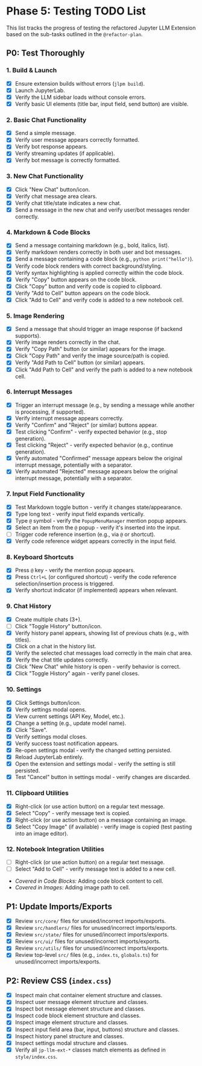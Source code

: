 # Phase 5: Testing TODO List

This list tracks the progress of testing the refactored Jupyter LLM Extension based on the sub-tasks outlined in the `@refactor-plan`.

## P0: Test Thoroughly

### 1. Build & Launch
- [X] Ensure extension builds without errors (`jlpm build`).
- [X] Launch JupyterLab.
- [X] Verify the LLM sidebar loads without console errors.
- [X] Verify basic UI elements (title bar, input field, send button) are visible.

### 2. Basic Chat Functionality
- [X] Send a simple message.
- [X] Verify user message appears correctly formatted.
- [X] Verify bot response appears.
- [X] Verify streaming updates (if applicable).
- [X] Verify bot message is correctly formatted.

### 3. New Chat Functionality
- [X] Click "New Chat" button/icon.
- [X] Verify chat message area clears.
- [X] Verify chat title/state indicates a new chat.
- [X] Send a message in the new chat and verify user/bot messages render correctly.

### 4. Markdown & Code Blocks
- [X] Send a message containing markdown (e.g., bold, italics, list).
- [X] Verify markdown renders correctly in both user and bot messages.
- [X] Send a message containing a code block (e.g., ```python print("hello")```).
- [X] Verify code block renders with correct background/styling.
- [X] Verify syntax highlighting is applied correctly within the code block.
- [X] Verify "Copy" button appears on the code block.
- [X] Click "Copy" button and verify code is copied to clipboard.
- [X] Verify "Add to Cell" button appears on the code block.
- [X] Click "Add to Cell" and verify code is added to a new notebook cell.

### 5. Image Rendering
- [X] Send a message that should trigger an image response (if backend supports).
- [X] Verify image renders correctly in the chat.
- [X] Verify "Copy Path" button (or similar) appears for the image.
- [X] Click "Copy Path" and verify the image source/path is copied.
- [X] Verify "Add Path to Cell" button (or similar) appears.
- [X] Click "Add Path to Cell" and verify the path is added to a new notebook cell.

### 6. Interrupt Messages
- [X] Trigger an interrupt message (e.g., by sending a message while another is processing, if supported).
- [X] Verify interrupt message appears correctly.
- [X] Verify "Confirm" and "Reject" (or similar) buttons appear.
- [X] Test clicking "Confirm" - verify expected behavior (e.g., stop generation).
- [X] Test clicking "Reject" - verify expected behavior (e.g., continue generation).
- [X] Verify automated "Confirmed" message appears below the original interrupt message, potentially with a separator.
- [X] Verify automated "Rejected" message appears below the original interrupt message, potentially with a separator.

### 7. Input Field Functionality
- [X] Test Markdown toggle button - verify it changes state/appearance.
- [X] Type long text - verify input field expands vertically.
- [X] Type `@` symbol - verify the `PopupMenuManager` mention popup appears.
- [X] Select an item from the `@` popup - verify it's inserted into the input.
- [ ] Trigger code reference insertion (e.g., via `@` or shortcut).
- [X] Verify code reference widget appears correctly in the input field.

### 8. Keyboard Shortcuts
- [X] Press `@` key - verify the mention popup appears.
- [X] Press `Ctrl+L` (or configured shortcut) - verify the code reference selection/insertion process is triggered.
- [X] Verify shortcut indicator (if implemented) appears when relevant.

### 9. Chat History
- [X] Create multiple chats (3+).
- [ ] Click "Toggle History" button/icon.
- [X] Verify history panel appears, showing list of previous chats (e.g., with titles).
- [X] Click on a chat in the history list.
- [X] Verify the selected chat messages load correctly in the main chat area.
- [X] Verify the chat title updates correctly.
- [X] Click "New Chat" while history is open - verify behavior is correct.
- [X] Click "Toggle History" again - verify panel closes.

### 10. Settings
- [X] Click Settings button/icon.
- [X] Verify settings modal opens.
- [X] View current settings (API Key, Model, etc.).
- [X] Change a setting (e.g., update model name).
- [X] Click "Save".
- [X] Verify settings modal closes.
- [X] Verify success toast notification appears.
- [X] Re-open settings modal - verify the changed setting persisted.
- [X] Reload JupyterLab entirely.
- [X] Open the extension and settings modal - verify the setting is still persisted.
- [X] Test "Cancel" button in settings modal - verify changes are discarded.

### 11. Clipboard Utilities
- [X] Right-click (or use action button) on a regular text message.
- [X] Select "Copy" - verify message text is copied.
- [X] Right-click (or use action button) on a message containing an image.
- [X] Select "Copy Image" (if available) - verify image is copied (test pasting into an image editor).

### 12. Notebook Integration Utilities
- [ ] Right-click (or use action button) on a regular text message.
- [ ] Select "Add to Cell" - verify message text is added to a new cell.
- *Covered in Code Blocks:* Adding code block content to cell.
- *Covered in Images:* Adding image path to cell.

## P1: Update Imports/Exports
- [X] Review `src/core/` files for unused/incorrect imports/exports.
- [X] Review `src/handlers/` files for unused/incorrect imports/exports.
- [X] Review `src/state/` files for unused/incorrect imports/exports.
- [X] Review `src/ui/` files for unused/incorrect imports/exports.
- [X] Review `src/utils/` files for unused/incorrect imports/exports.
- [X] Review top-level `src/` files (e.g., `index.ts`, `globals.ts`) for unused/incorrect imports/exports.

## P2: Review CSS (`index.css`)
- [x] Inspect main chat container element structure and classes.
- [x] Inspect user message element structure and classes.
- [x] Inspect bot message element structure and classes.
- [x] Inspect code block element structure and classes.
- [x] Inspect image element structure and classes.
- [x] Inspect input field area (bar, input, buttons) structure and classes.
- [x] Inspect history panel structure and classes.
- [x] Inspect settings modal structure and classes.
- [x] Verify all `jp-llm-ext-*` classes match elements as defined in `style/index.css`. 